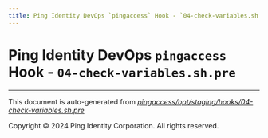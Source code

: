 ```yaml
---
title: Ping Identity DevOps `pingaccess` Hook - `04-check-variables.sh.pre`
---
```


# Ping Identity DevOps `pingaccess` Hook - `04-check-variables.sh.pre`

---
This document is auto-generated from _[pingaccess/opt/staging/hooks/04-check-variables.sh.pre](https://github.com/pingidentity/pingidentity-docker-builds/blob/master/pingaccess/opt/staging/hooks/04-check-variables.sh.pre)_

Copyright © 2024 Ping Identity Corporation. All rights reserved.
